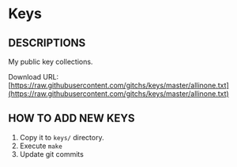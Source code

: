 # Keys

## DESCRIPTIONS
My public key collections.

Download URL: [https://raw.githubusercontent.com/gitchs/keys/master/allinone.txt](https://raw.githubusercontent.com/gitchs/keys/master/allinone.txt)

## HOW TO ADD NEW KEYS
1. Copy it to `keys/` directory.
2. Execute `make`
3. Update git commits

